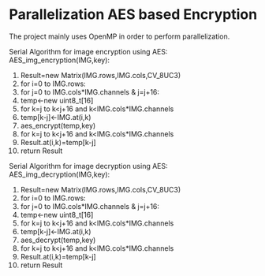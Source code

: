 # Parallelization AES based Encryption
The project mainly uses OpenMP in order to perform parallelization.

Serial Algorithm for image encryption using AES:
AES_img_encryption(IMG,key):
  1. Result=new Matrix(IMG.rows,IMG.cols,CV_8UC3)
  2. for i=0 to IMG.rows:
  3. for j=0 to IMG.cols*IMG.channels & j=j+16:
  4. temp<-new uint8_t[16]
  5. for k=j to k<j+16 and k<IMG.cols*IMG.channels
  6. temp[k-j]<-IMG.at(i,k)
  7. aes_encrypt(temp,key)
  8. for k=j to k<j+16 and k<IMG.cols*IMG.channels
  9. Result.at(i,k)=temp[k-j]
  10. return Result

Serial Algorithm for image decryption using AES:
AES_img_decryption(IMG,key):
  1. Result=new Matrix(IMG.rows,IMG.cols,CV_8UC3)
  2. for i=0 to IMG.rows:
  3. for j=0 to IMG.cols*IMG.channels & j=j+16:
  4. temp<-new uint8_t[16]
  5. for k=j to k<j+16 and k<IMG.cols*IMG.channels
  6. temp[k-j]<-IMG.at(i,k)
  7. aes_decrypt(temp,key)
  8. for k=j to k<j+16 and k<IMG.cols*IMG.channels
  9. Result.at(i,k)=temp[k-j]
  10. return Result
 
 
